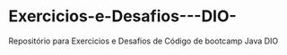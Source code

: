 # Exercicios-e-Desafios---DIO-
Repositório para Exercicios e Desafios de Código de bootcamp Java DIO
